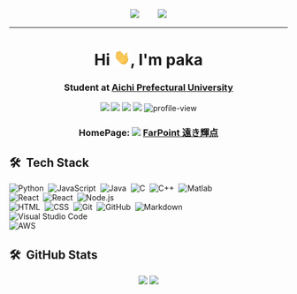 <div align="center">
  <img src="https://cdn.rpaka.dev/paka.png" height="200" style="margin-right: 30px;"/>
  <img src="https://cdn.rpaka.dev/icon/pakabot.png" height="200"/>
</div>
<hr>
<h1 align="center">Hi <img src="https://raw.githubusercontent.com/ABSphreak/ABSphreak/master/gifs/Hi.gif" width="30px">, I'm paka</h1>
<h3 align="center">Student at <a href="https://www.aichi-pu.ac.jp/eng/">Aichi Prefectural University</a></h3>
<p align="center">

<p align="center">
<a href="https://twitter.com/ritsu2891"><img src="https://img.shields.io/badge/-@ritsu2891-1DA1F2?style=flat&logo=Twitter&logoColor=white"/></a>
<a href="https://www.facebook.com/ritsu2891"><img src="https://img.shields.io/badge/-@ritsu2891-1877F2?style=flat&logo=Facebook&logoColor=white"/></a>
<a href="https://www.linkedin.com/in/ritsu2891/"><img src="https://img.shields.io/badge/-Ritsuki%20Kokubo-0077B5?style=flat&logo=Linkedin&logoColor=white"/></a>
<a href="mailto:ritsuki.kokubo@gmail.com"><img src="https://img.shields.io/badge/-ritsuki.kokubo@gmail.com-D14836?style=flat&logo=Gmail&logoColor=white"/></a>
<img src="https://komarev.com/ghpvc/?username=ritsu2891" alt="profile-view" />
</p>


<h3 align="center">
  HomePage: <img src="https://cdn.rpaka.dev/farpoint.png" height="20" />  <a href="https://www.farpoint.jp">FarPoint 遠き輝点</a>
</h3>

## 🛠 &nbsp;Tech Stack

![Python](https://img.shields.io/badge/-Python-05122A?style=flat&logo=python)&nbsp;
![JavaScript](https://img.shields.io/badge/-JavaScript-05122A?style=flat&logo=javascript)&nbsp;
![Java](https://img.shields.io/badge/-Java-05122A?style=flat&logo=Java&logoColor=FFA518)&nbsp;
![C](https://img.shields.io/badge/-C-05122A?style=flat&logo=C&logoColor=A8B9CC)&nbsp;
![C++](https://img.shields.io/badge/-C++-05122A?style=flat&logo=C%2B%2B&logoColor=00599C)&nbsp;
![Matlab](https://img.shields.io/badge/-Matlab-05122A?style=flat&logo=matlab)&nbsp;\
![React](https://img.shields.io/badge/-React-05122A?style=flat&logo=react)&nbsp;
![React](https://img.shields.io/badge/-Vue.js-05122A?style=flat&logo=vue.js)&nbsp;
![Node.js](https://img.shields.io/badge/-Node.js-05122A?style=flat&logo=node.js)&nbsp;\
![HTML](https://img.shields.io/badge/-HTML-05122A?style=flat&logo=HTML5)&nbsp;
![CSS](https://img.shields.io/badge/-CSS-05122A?style=flat&logo=CSS3&logoColor=1572B6)&nbsp;
![Git](https://img.shields.io/badge/-Git-05122A?style=flat&logo=git)&nbsp;
![GitHub](https://img.shields.io/badge/-GitHub-05122A?style=flat&logo=github)&nbsp;
![Markdown](https://img.shields.io/badge/-Markdown-05122A?style=flat&logo=markdown)\
![Visual Studio Code](https://img.shields.io/badge/-Visual%20Studio%20Code-05122A?style=flat&logo=visual-studio-code&logoColor=007ACC)&nbsp;\
![AWS](https://img.shields.io/badge/-AWS-05122A?style=flat&logo=amazon-aws)

## 🛠 &nbsp;GitHub Stats
<div align="center">
<img src="https://github-readme-stats.vercel.app/api/top-langs/?username=ritsu2891&show_icons=true&icon_color=805AD5&text_color=718096&bg_color=ffffff00&include_all_commits=true&count_private=true&hide_border=true&layout=compact" />
<img src="https://github-readme-stats-eight-theta.vercel.app/api?username=ritsu2891&show_icons=true&icon_color=805AD5&text_color=718096&bg_color=ffffff00&include_all_commits=true&count_private=true&hide_border=true" />
</div>
